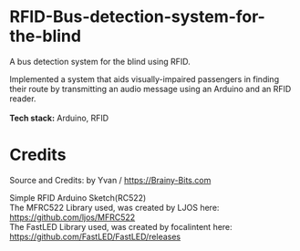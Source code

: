 # RFID-Bus-detection-system-for-the-blind
A bus detection system for the blind using RFID. <br>

Implemented a system that aids visually-impaired passengers in finding their route by transmitting an audio message using an Arduino and an RFID reader.<br><br>
**Tech stack:** Arduino, RFID

<h1>Credits</h1>

Source and Credits: by Yvan / https://Brainy-Bits.com<br>

Simple RFID Arduino Sketch(RC522)<br>
The MFRC522 Library used, was created by LJOS here: https://github.com/ljos/MFRC522 <br>
The FastLED Library used, was created by focalintent here: https://github.com/FastLED/FastLED/releases<br>

